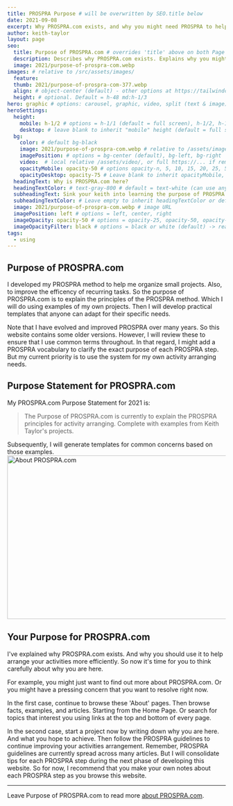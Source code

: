 ```yaml
---
title: PROSPRA Purpose # will be overwritten by SEO.title below
date: 2021-09-08
excerpt: Why PROSPRA.com exists, and why you might need PROSPRA to help organize activities.
author: keith-taylor
layout: page
seo:
  title: Purpose of PROSPRA.com # overrides 'title' above on both Page and META
  description: Describes why PROSPRA.com exists. Explains why you might need PROSPRA to help organize activities. 
  image: 2021/purpose-of-prospra-com.webp
images: # relative to /src/assets/images/
  feature:
  thumb: 2021/purpose-of-prospra-com-377.webp
  align: # object-center (default) - other options at https://tailwindcss.com/docs/object-position
  height: # optional. Default = h-48 md:h-1/3
hero: graphic # options: carousel, graphic, video, split (text & image)
heroSettings:
  height:
    mobile: h-1/2 # options = h-1/1 (default = full screen), h-1/2, h-1/3, h-3/4, h-9/10, h-48 (12rem, 192px), h-56 (14rem, 224px), h-64 (16rem, 256px)
    desktop: # leave blank to inherit "mobile" height (default = full screen)
  bg:
    color: # default bg-black
    image: 2021/purpose-of-prospra-com.webp # relative to /assets/images/
    imagePosition: # options = bg-center (default), bg-left, bg-right
    video:  # local relative /assets/video/, or full https://... if remote?
    opacityMobile: opacity-50 # options opacity-n, 5, 10, 15, 20, 25, 50, 75, 100 (default)
    opacityDesktop: opacity-75 # Leave blank to inherit opacityMobile, use same options as opacityMobile
  headingText: Why is PROSPRA.com here?
  headingTextColor: # text-gray-800 # default = text-white (can use any TailwindCSS text-[color]-[xxx])
  subheadingText: Sink your keith into learning the purpose of PROSPRA.com.
  subheadingTextColor: # Leave empty to inherit headingTextColor or default (text-white) or use any text-[color]-[xxx]
  image: 2021/purpose-of-prospra-com.webp # image URL
  imagePosition: left # options = left, center, right
  imageOpacity: opacity-50 # options = opacity-25, opacity-50, opacity-75, opacity-100 (default)
  imageOpacityFilter: black # options = black or white (default) -> really depends on your background image
tags:
  - using
---
```

<h2 id="intro">Purpose of PROSPRA.com</h2>

I developed my PROSPRA method to help me organize small projects. Also, to improve the efficency of recurring tasks. So the purpose of PROSPRA.com is to explain the principles of the PROSPRA method. Which I will do using examples of my own projects. Then I will develop practical templates that anyone can adapt for their specific needs.

Note that I have evolved and improved PROSPRA over many years. So this website contains some older versions. However, I will review these to ensure that I use common terms throughout. In that regard, I might add a PROSPRA vocabulary to clarify the exact purpose of each PROSPRA step. But my current priority is to use the system for my own activity arranging needs.

<h2 id="statement">Purpose Statement for PROSPRA.com</h2>

My PROSPRA.com Purpose Statement for 2021 is:
<blockquote>The Purpose of PROSPRA.com is currently to explain the PROSPRA principles for activity arranging. Complete with examples from Keith Taylor's projects.</blockquote>
Subsequently, I will generate templates for common concerns based on those examples.

<img src="/assets/images/2021/purpose-of-prospra-com.webp" alt="About PROSPRA.com" width="610" height="377">
<h2 id="next">Your Purpose for PROSPRA.com</h2>

I've explained why PROSPRA.com exists. And why you should use it to help arrange your activities more efficiently. So now it's time for you to think carefully about why you are here.

For example, you might just want to find out more about PROSPRA.com. Or you might have a pressing concern that you want to resolve right now.

In the first case, continue to browse these 'About' pages. Then browse facts, examples, and articles. Starting from the Home Page. Or search for topics that interest you using links at the top and bottom of every page.

In the second case, start a project now by writing down why you are here. And what you hope to achieve. Then follow the PROSPRA guidelines to continue improving your activities arrangement. Remember, PROSPRA guidelines are currently spread across many articles. But I will consolidate tips for each PROSPRA step during the next phase of developing this website. So for now, I recommend that you make your own notes about each PROSPRA step as you browse this website.

<hr />

Leave Purpose of PROSPRA.com to read more <a href="/about-prospra/about-prospra-com">about PROSPRA.com</a>.
